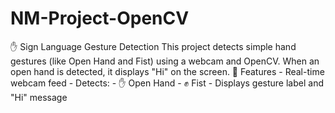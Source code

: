 # NM-Project-OpenCV
✋ Sign Language Gesture Detection  This project detects simple hand gestures (like Open Hand and Fist) using a webcam and OpenCV. When an open hand is detected, it displays "Hi" on the screen.  📌 Features  - Real-time webcam feed - Detects:   - ✋ Open Hand   - ✊ Fist - Displays gesture label and "Hi" message
